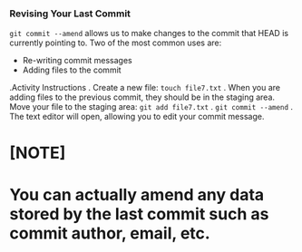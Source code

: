 ### Revising Your Last Commit

`git commit --amend` allows us to make changes to the commit that HEAD is currently pointing to. Two of the most common uses are:

- Re-writing commit messages
- Adding files to the commit

.Activity Instructions
. Create a new file: `touch file7.txt`
. When you are adding files to the previous commit, they should be in the staging area. Move your file to the staging area: `git add file7.txt`
. `git commit --amend`
. The text editor will open, allowing you to edit your commit message.

[NOTE]
====
You can actually amend any data stored by the last commit such as commit author, email, etc.
====
